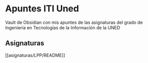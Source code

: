 # Apuntes ITI Uned
Vault de Obsidian con mis apuntes de las asignaturas del grado de Ingeniería en Tecnologías de la Información de la UNED

## Asignaturas
[[asignaturas/LPP/README]]
